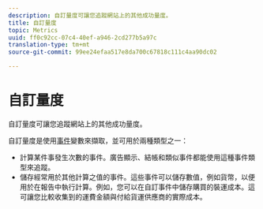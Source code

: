 ```yaml
---
description: 自訂量度可讓您追蹤網站上的其他成功量度。
title: 自訂量度
topic: Metrics
uuid: ff0c92cc-07c4-40ef-a946-2cd277b5a97c
translation-type: tm+mt
source-git-commit: 99ee24efaa517e8da700c67818c111c4aa90dc02

---
```



# 自訂量度

自訂量度可讓您追蹤網站上的其他成功量度。

自訂量度是使用[事件](https://marketing.adobe.com/resources/help/en_US/sc/implement/events#.html)變數來擷取，並可用於兩種類型之一：

* 計算某件事發生次數的事件。廣告顯示、結帳和類似事件都能使用這種事件類型來追蹤。
* 儲存經常用於其他計算之值的事件。這些事件可以儲存數值，例如貨幣，以便用於在報告中執行計算。例如，您可以在自訂事件中儲存購買的裝運成本。這可讓您比較收集到的運費金額與付給貨運供應商的實際成本。

